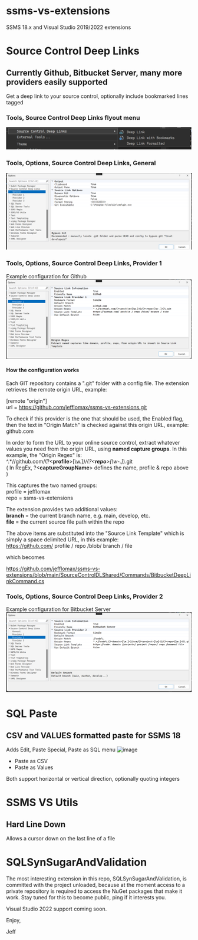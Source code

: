 # ssms-vs-extensions
SSMS 18.x and Visual Studio 2019/2022 extensions

# Source Control Deep Links
## Currently Github, Bitbucket Server, many more providers easily supported
Get a deep link to your source control, optionally include bookmarked lines tagged

### Tools, Source Control Deep Links flyout menu
![Tools, Source Control Deep Links](/images/DeepLinksToolsMenu.png)

### Tools, Options, Source Control Deep Links, General 
![Tools, Options, Source Control Deep Links, General](/images/DeepLinksGeneral.png)

### Tools, Options, Source Control Deep Links, Provider 1
Example configuration for Github
![Tools, Options, Source Control Deep Links, Provider 1](/images/DeepLinksProvider1.png)

#### How the configuration works
Each GIT repository contains a ".git" folder with a config file.  The extension retrieves the remote origin URL, example:

[remote "origin"]  
	url = https://github.com/jefflomax/ssms-vs-extensions.git

To check if this provider is the one that should be used, the Enabled flag, then the text in "Origin Match" is checked against this origin URL, example:
github.com

In order to form the URL to your online source control, extract whatever values you need from the origin URL, using **named capture groups**.  In this example, the "Origin Regex" is:  
^.\*//github\.com/(?\<**profile**>[\w.]*)/(?\<**repo**>[\w-.]*)\.git  
( In RegEx, ?\<**captureGroupName**> defines the name, profile & repo above )

This captures the two named groups:  
profile = jefflomax  
repo = ssms-vs-extensions

The extension provides two additional values:  
**branch** = the current branch name, e.g. main, develop, etc.  
**file** = the current source file path within the repo

The above items are substituted into the "Source Link Template" which is simply a space delimited URL, in this example:  
https://github.com/ profile / repo /blob/ branch / file

which becomes

https://github.com/jefflomax/ssms-vs-extensions/blob/main/SourceControlDLShared/Commands/BitbucketDeepLinkCommand.cs


### Tools, Options, Source Control Deep Links, Provider 2
Example configuration for Bitbucket Server
![Tools, Options, Source Control Deep Links, Provider 2](/images/DeepLinksProvider2.png)


# SQL Paste
## CSV and VALUES formatted paste for SSMS 18
Adds Edit, Paste Special, Paste as SQL menu
![image](https://user-images.githubusercontent.com/5674343/188520420-b2a154e8-ba26-44f9-83b1-6c90c06681de.png)
* Paste as CSV
* Paste as Values

Both support horizontal or vertical direction, optionally quoting integers

# SSMS VS Utils
## Hard Line Down
Allows a cursor down on the last line of a file

# SQLSynSugarAndValidation
The most interesting extension in this repo, SQLSynSugarAndValidation, is committed with the project unloaded, because at the moment access to a private repository is required to access the NuGet packages that make it work.  Stay tuned for this to become public, ping if it interests you.

Visual Studio 2022 support coming soon.

Enjoy,

Jeff
